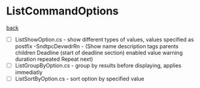# ListCommandOptions
[back](../ListCommand.md)

- [ ] ListShowOption.cs - show different types of values, values specified as postfix -SndtpcDevwdrRn - (Show name description tags parents children Deadline (start of deadline section) enabled value warning duration repeated Repeat next)
- [ ] ListGroupByOption.cs - group by results before displaying, applies immediatly
- [ ] ListSortByOption.cs - sort option by specified value
